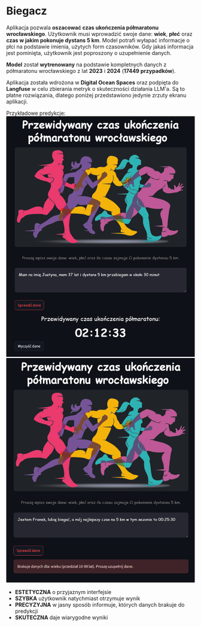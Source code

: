 # Biegacz

Aplikacja pozwala **oszacować czas ukończenia półmaratonu wrocławskiego**. Użytkownik musi wprowadzić swoje dane: **wiek**, **płeć** oraz **czas w jakim pokonuje dystans 5 km**. Model potrafi wyłapać informacje o płci na podstawie imienia, użytych form czasowników. Gdy jakaś informacja jest pominięta, użytkownik jest poproszony o uzupełnienie danych. 
   
**Model** został **wytrenowany** na podstawie kompletnych danych z półmaratonu wrocławskiego z lat **2023** i **2024** (**17449 przypadków**).  
  
Aplikacja została wdrożona w **Digital Ocean Spaces** oraz podpięta do **Langfuse** w celu zbierania metryk o skuteczności działania LLM'a. Są to płatne rozwiązania, dlatego poniżej przedstawiono jedynie zrzuty ekranu aplikacji.    
  
Przykładowe predykcje:  
![Użytkownik 1](apka1.png)
![Użytkownik 2](apka2.png)

<div class="grid cards" markdown>

- **ESTETYCZNA** o przyjaznym interfejsie
- **SZYBKA** użytkownik natychmiast otrzymuje wynik
- **PRECYZYJNA** w jasny sposób informuje, których danych brakuje do predykcji
- **SKUTECZNA** daje wiarygodne wyniki

</div>